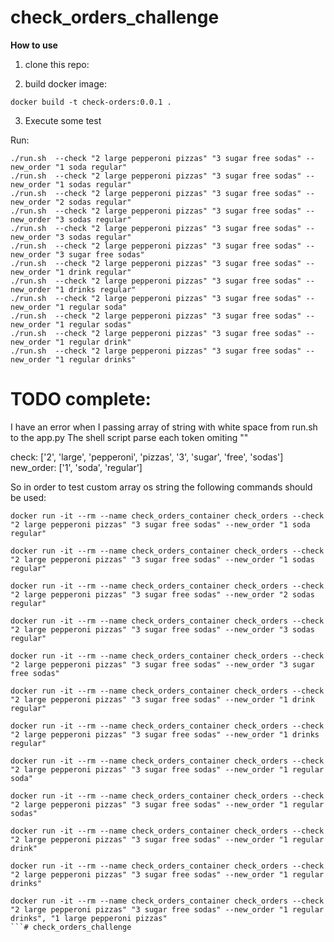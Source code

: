 # check_orders_challenge

**How to use**

1. clone this repo:


2. build docker image:
 
 ```docker build -t check-orders:0.0.1 .```
 
3. Execute some test 

Run:

```
./run.sh  --check "2 large pepperoni pizzas" "3 sugar free sodas" --new_order "1 soda regular"
./run.sh  --check "2 large pepperoni pizzas" "3 sugar free sodas" --new_order "1 sodas regular"
./run.sh  --check "2 large pepperoni pizzas" "3 sugar free sodas" --new_order "2 sodas regular"
./run.sh  --check "2 large pepperoni pizzas" "3 sugar free sodas" --new_order "3 sodas regular"
./run.sh  --check "2 large pepperoni pizzas" "3 sugar free sodas" --new_order "3 sodas regular"
./run.sh  --check "2 large pepperoni pizzas" "3 sugar free sodas" --new_order "3 sugar free sodas"
./run.sh  --check "2 large pepperoni pizzas" "3 sugar free sodas" --new_order "1 drink regular"
./run.sh  --check "2 large pepperoni pizzas" "3 sugar free sodas" --new_order "1 drinks regular"
./run.sh  --check "2 large pepperoni pizzas" "3 sugar free sodas" --new_order "1 regular soda"
./run.sh  --check "2 large pepperoni pizzas" "3 sugar free sodas" --new_order "1 regular sodas"
./run.sh  --check "2 large pepperoni pizzas" "3 sugar free sodas" --new_order "1 regular drink"
./run.sh  --check "2 large pepperoni pizzas" "3 sugar free sodas" --new_order "1 regular drinks"
```
# TODO complete:

I have an error when I passing array of string with white space from
run.sh to the app.py
The shell script parse each token omiting ""
 
check: ['2', 'large', 'pepperoni', 'pizzas', '3', 'sugar', 'free', 'sodas']
new_order: ['1', 'soda', 'regular']

So in order to test custom array os string the following commands should be used:

```
docker run -it --rm --name check_orders_container check_orders --check "2 large pepperoni pizzas" "3 sugar free sodas" --new_order "1 soda regular"

docker run -it --rm --name check_orders_container check_orders --check "2 large pepperoni pizzas" "3 sugar free sodas" --new_order "1 sodas regular"

docker run -it --rm --name check_orders_container check_orders --check "2 large pepperoni pizzas" "3 sugar free sodas" --new_order "2 sodas regular"

docker run -it --rm --name check_orders_container check_orders --check "2 large pepperoni pizzas" "3 sugar free sodas" --new_order "3 sodas regular"

docker run -it --rm --name check_orders_container check_orders --check "2 large pepperoni pizzas" "3 sugar free sodas" --new_order "3 sugar free sodas"

docker run -it --rm --name check_orders_container check_orders --check "2 large pepperoni pizzas" "3 sugar free sodas" --new_order "1 drink regular"

docker run -it --rm --name check_orders_container check_orders --check "2 large pepperoni pizzas" "3 sugar free sodas" --new_order "1 drinks regular"
 
docker run -it --rm --name check_orders_container check_orders --check "2 large pepperoni pizzas" "3 sugar free sodas" --new_order "1 regular soda"

docker run -it --rm --name check_orders_container check_orders --check "2 large pepperoni pizzas" "3 sugar free sodas" --new_order "1 regular sodas"
   
docker run -it --rm --name check_orders_container check_orders --check "2 large pepperoni pizzas" "3 sugar free sodas" --new_order "1 regular drink"

docker run -it --rm --name check_orders_container check_orders --check "2 large pepperoni pizzas" "3 sugar free sodas" --new_order "1 regular drinks"

docker run -it --rm --name check_orders_container check_orders --check "2 large pepperoni pizzas" "3 sugar free sodas" --new_order "1 regular drinks", "1 large pepperoni pizzas"
```# check_orders_challenge
